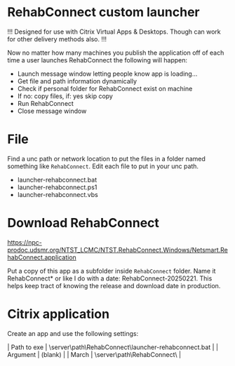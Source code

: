 # RehabConnect custom launcher
!!!
Designed for use with Citrix Virtual Apps & Desktops. Though can work for other delivery methods also.
!!!

Now no matter how many machines you publish the application off of each time a user launches RehabConnect the following will happen:

- Launch message window letting people know app is loading...
- Get file and path information dynamically
- Check if personal folder for RehabConnect exist on machine
- If no: copy files, if: yes skip copy
- Run RehabConnect
- Close message window

# File
Find a unc path or network location to put the files in a folder named something like `RehabConnect`. Edit each file to put in your unc path.

- launcher-rehabconnect.bat
- launcher-rehabconnect.ps1
- launcher-rehabconnect.vbs

# Download RehabConnect
https://npc-prodoc.udsmr.org/NTST_LCMC/NTST.RehabConnect.Windows/Netsmart.RehabConnect.application

Put a copy of this app as a subfolder inside `RehabConnect` folder. Name it RehabConnect* or like I do with a date: RehabConnect-20250221. This helps keep tract of knowing the release and download date in production.

# Citrix application
Create an app and use the following settings:

| Path to exe | \\server\path\RehabConnect\launcher-rehabconnect.bat |
| Argument | (blank) |
| March | \\server\path\RehabConnect\ |
